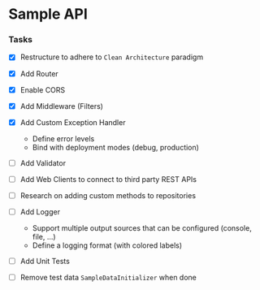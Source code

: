# Sample API
### Tasks

- [x] Restructure to adhere to `Clean Architecture` paradigm


- [x] Add Router


- [x] Enable CORS


- [x] Add Middleware (Filters)


- [x] Add Custom Exception Handler
    - Define error levels
    - Bind with deployment modes (debug, production)


- [ ] Add Validator


- [ ] Add Web Clients to connect to third party REST APIs


- [ ] Research on adding custom methods to repositories


- [ ] Add Logger
    - Support multiple output sources that can be configured (console, file, ...)
    - Define a logging format (with colored labels)


- [ ] Add Unit Tests


- [ ] Remove test data `SampleDataInitializer` when done